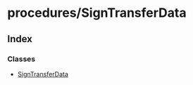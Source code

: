 # procedures/SignTransferData

## Index

### Classes

* [SignTransferData](../classes/_procedures_signtransferdata_.signtransferdata.md)

